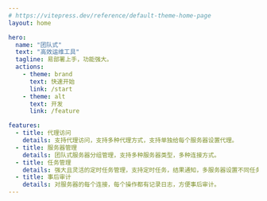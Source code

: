 ```yaml
---
# https://vitepress.dev/reference/default-theme-home-page
layout: home

hero:
  name: "团队式"
  text: "高效运维工具"
  tagline: 易部署上手，功能强大。
  actions:
    - theme: brand
      text: 快速开始
      link: /start
    - theme: alt
      text: 开发
      link: /feature

features:
  - title: 代理访问
    details: 支持代理访问，支持多种代理方式，支持单独给每个服务器设置代理。
  - title: 服务器管理
    details: 团队式服务器分组管理，支持多种服务器类型，多种连接方式。
  - title: 任务管理
    details: 强大且灵活的定时任务管理，支持定时任务，结果通知，多服务器设置不同任务参数。
  - title: 事后审计
    details: 对服务器的每个连接，每个操作都有记录日志，方便事后审计。
---
```


